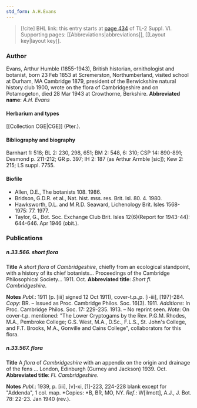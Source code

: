 ```yaml
---
std_form: A.H.Evans
---
```


> [!cite] BHL link: this entry starts at [page 434](https://www.biodiversitylibrary.org/page/33260422) of TL-2 Suppl. VI.
> Supporting pages: [[Abbreviations|abbreviations]], [[Layout key|layout key]].

### Author

Evans, Arthur Humble (1855-1943), British historian, ornithologist and botanist, born 23 Feb 1853 at Scremerston, Northumberland, visited school at Durham, MA Cambridge 1879, president of the Berwickshire natural history club 1900, wrote on the flora of Cambridgeshire and on Potamogeton, died 28 Mar 1943 at Crowthorne, Berkshire. 
**Abbreviated name**: *A.H. Evans*

#### Herbarium and types

[[Collection CGE|CGE]] (Pter.).

#### Bibliography and biography

Barnhart 1: 518; BL 2: 230, 298, 651; BM 2: 548, 6: 310; CSP 14: 890-891; Desmond p. 211-212; GR p. 397; IH 2: 187 (as Arthur Armble \[sic\]); Kew 2: 215; LS suppl. 7755.

#### Biofile

- Allen, D.E., The botanists 108. 1986.
- Bridson, G.D.R. et al., Nat. hist. mss. res. Brit. Isl. 80. 4. 1980.
- Hawksworth, D.L. and M.R.D. Seaward, Lichenology Brit. Isles 1568-1975: 77. 1977.
- Taylor, G., Bot. Soc. Exchange Club Brit. Isles 12(6)(Report for 1943-44): 644-646. Apr 1946 (obit.).

### Publications

##### n.33.566. short flora

**Title**
A *short flora* of *Cambridgeshire*, chiefly from an ecological standpoint, with a history of its chief botanists... Proceedings of the Cambridge Philosophical Society... 1911. Oct.
**Abbreviated title**: *Short fl. Cambridgeshire*.

**Notes**
*Publ*.: 1911 (p. \[iii\] signed 12 Oct 1911), cover-t.p.,p. \[i-iii\], \[197\]-284. *Copy*: BR. – Issued as Proc. Cambridge Philos. Soc. 16(3). 1911.
*Additions*: In Proc. Cambridge Philos. Soc. 17: 229-235. 1913. – No reprint seen.
*Note*: On cover-t.p. mentioned: "The Lower Cryptogams by the Rev. P.G.M. Rhodes, M.A., Pembroke College; G.S. West, M.A., D.Sc., F.L.S., St. John's College, and F.T. Brooks, M.A., Gonville and Cains College", collaborators for this flora.

##### n.33.567. flora

**Title**
A *flora* of *Cambridgeshire* with an appendix on the origin and drainage of the fens ... London, Edinburgh (Gurney and Jackson) 1939. Oct.
**Abbreviated title**: *Fl. Cambridgeshire*.

**Notes**
*Publ*.: 1939, p. \[iii\], \[v\]-xi, \[1\]-223, 224-228 blank except for "Addenda", 1 col. map. *Copies: *B, BR, MO, NY.
*Ref*.: W\[ilmott\], A.J., J. Bot. 78: 22-23. Jan 1940 (rev.).

